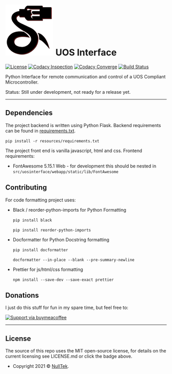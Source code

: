 # ![NullTek Documentation](resources/UOSLogoSmall.png) UOS Interface

[![License](http://img.shields.io/:license-mit-blue.svg?style=flat-square)](LICENSE.md) 
[![Codacy Inspection](https://app.codacy.com/project/badge/Grade/8a24020489ee4638aa10449e3f1cc0cd)](https://www.codacy.com/gh/CreatingNull/UOS-Interface/dashboard?utm_source=github.com&amp;utm_medium=referral&amp;utm_content=CreatingNull/UOS-Interface&amp;utm_campaign=Badge_Grade)
[![Codacy Converge](https://app.codacy.com/project/badge/Coverage/8a24020489ee4638aa10449e3f1cc0cd)](https://www.codacy.com/gh/CreatingNull/UOS-Interface/dashboard?utm_source=github.com&utm_medium=referral&utm_content=CreatingNull/UOS-Interface&utm_campaign=Badge_Coverage)
[![Build Status](https://travis-ci.com/CreatingNull/UOS-Interface.svg?branch=master)](https://travis-ci.com/CreatingNull/UOS-Interface)

Python Interface for remote communication and control of a UOS Compliant Microcontroller.

Status: Still under development, not ready for a release yet. 

---

## Dependencies

The project backend is written using Python Flask.
Backend requirements can be found in [requirements.txt](resources/requirements.txt).

```pip install -r resources/requirements.txt```

The project front end is vanilla javascript, html and css. 
Frontend requirements:
*   FontAwesome 5.15.1 Web - for development this should be nested in `src/uosinterface/webapp/static/lib/FontAwesome`

## Contributing

For code formatting project uses:

*   Black / reorder-python-imports for Python Formatting

    ``` pip install black ```
    
    ``` pip install reorder-python-imports ```

*   Docformatter for Python Docstring formatting

    ``` pip install docformatter ```
    
    ``` docformatter --in-place --blank --pre-summary-newline ```

*   Prettier for js/html/css formatting

    ``` npm install --save-dev --save-exact prettier ```

## Donations

I just do this stuff for fun in my spare time, but feel free to:

[![Support via buymeacoffee](https://www.buymeacoffee.com/assets/img/custom_images/orange_img.png)](https://www.buymeacoffee.com/nulltek)

---

## License

The source of this repo uses the MIT open-source license, for details on the current licensing see LICENSE.md or click the badge above. 
*   Copyright 2021 © <a href="https://nulltek.xyz" target="_blank">NullTek</a>.
